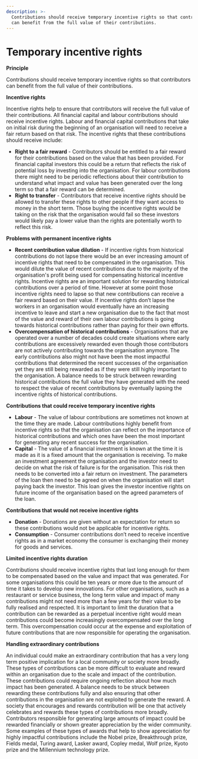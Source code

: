 ```yaml
---
description: >-
  Contributions should receive temporary incentive rights so that contributors
  can benefit from the full value of their contributions.
---
```


# Temporary incentive rights

**Principle**

Contributions should receive temporary incentive rights so that contributors can benefit from the full value of their contributions.



**Incentive rights**

Incentive rights help to ensure that contributors will receive the full value of their contributions. All financial capital and labour contributions should receive incentive rights. Labour and financial capital contributions that take on initial risk during the beginning of an organisation will need to receive a fair return based on that risk. The incentive rights that these contributions should receive include:

* **Right to a fair reward** - Contributors should be entitled to a fair reward for their contributions based on the value that has been provided. For financial capital investors this could be a return that reflects the risk of potential loss by investing into the organisation. For labour contributions there might need to be periodic reflections about their contribution to understand what impact and value has been generated over the long term so that a fair reward can be determined.
* **Right to transfer** - Contributors that receive incentive rights should be allowed to transfer these rights to other people if they want access to money in the short term. Those buying the incentive rights would be taking on the risk that the organisation would fail so these investors would likely pay a lower value than the rights are potentially worth to reflect this risk.



**Problems with permanent incentive rights**

* **Recent contribution value dilution** - If incentive rights from historical contributions do not lapse there would be an ever increasing amount of incentive rights that need to be compensated in the organisation. This would dilute the value of recent contributions due to the majority of the organisation's profit being used for compensating historical incentive rights. Incentive rights are an important solution for rewarding historical contributions over a period of time. However at some point those incentive rights need to lapse so that new contributions can receive a fair reward based on their value. If incentive rights don’t lapse the workers in an organisation would eventually have an increasing incentive to leave and start a new organisation due to the fact that most of the value and reward of their own labour contributions is going towards historical contributions rather than paying for their own efforts.
* **Overcompensation of historical contributions** - Organisations that are operated over a number of decades could create situations where early contributions are excessively rewarded even though those contributors are not actively contributing towards the organisation anymore. The early contributions also might not have been the most impactful contributions that determined the recent successes of the organisation yet they are still being rewarded as if they were still highly important to the organisation. A balance needs to be struck between rewarding historical contributions the full value they have generated with the need to respect the value of recent contributions by eventually lapsing the incentive rights of historical contributions.



**Contributions that could receive temporary incentive rights**

* **Labour** - The value of labour contributions are sometimes not known at the time they are made. Labour contributions highly benefit from incentive rights so that the organisation can reflect on the importance of historical contributions and which ones have been the most important for generating any recent success for the organisation.
* **Capital** - The value of a financial investment is known at the time it is made as it is a fixed amount that the organisation is receiving. To make an investment agreement the organisation and the investor need to decide on what the risk of failure is for the organisation. This risk then needs to be converted into a fair return on investment. The parameters of the loan then need to be agreed on when the organisation will start paying back the investor. This loan gives the investor incentive rights on future income of the organisation based on the agreed parameters of the loan.



**Contributions that would not receive incentive rights**

* **Donation** - Donations are given without an expectation for return so these contributions would not be applicable for incentive rights.
* **Consumption** - Consumer contributions don’t need to receive incentive rights as in a market economy the consumer is exchanging their money for goods and services.



**Limited incentive rights duration**

Contributions should receive incentive rights that last long enough for them to be compensated based on the value and impact that was generated. For some organisations this could be ten years or more due to the amount of time it takes to develop new innovations. For other organisations, such as a restaurant or service business, the long term value and impact of many contributions might not need more than a few years for their value to be fully realised and respected. It is important to limit the duration that a contribution can be rewarded as a perpetual incentive right would mean contributions could become increasingly overcompensated over the long term. This overcompensation could occur at the expense and exploitation of future contributions that are now responsible for operating the organisation.



**Handling extraordinary contributions**

An individual could make an extraordinary contribution that has a very long term positive implication for a local community or society more broadly. These types of contributions can be more difficult to evaluate and reward within an organisation due to the scale and impact of the contribution. These contributions could require ongoing reflection about how much impact has been generated. A balance needs to be struck between rewarding these contributions fully and also ensuring that other contributions in the organisation are not exploited to generate the reward. A society that encourages and rewards contribution will be one that actively celebrates and rewards these types of contributions more broadly. Contributors responsible for generating large amounts of impact could be rewarded financially or shown greater appreciation by the wider community. Some examples of these types of awards that help to show appreciation for highly impactful contributions include the Nobel prize, Breakthrough prize, Fields medal, Turing award, Lasker award, Copley medal, Wolf prize, Kyoto prize and the Millennium technology prize.
